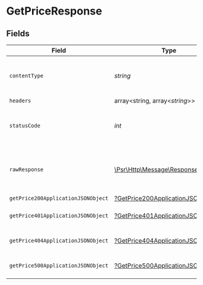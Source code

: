 # GetPriceResponse


## Fields

| Field                                                                                                        | Type                                                                                                         | Required                                                                                                     | Description                                                                                                  |
| ------------------------------------------------------------------------------------------------------------ | ------------------------------------------------------------------------------------------------------------ | ------------------------------------------------------------------------------------------------------------ | ------------------------------------------------------------------------------------------------------------ |
| `contentType`                                                                                                | *string*                                                                                                     | :heavy_check_mark:                                                                                           | HTTP response content type for this operation                                                                |
| `headers`                                                                                                    | array<string, array<*string*>>                                                                               | :heavy_minus_sign:                                                                                           | N/A                                                                                                          |
| `statusCode`                                                                                                 | *int*                                                                                                        | :heavy_check_mark:                                                                                           | HTTP response status code for this operation                                                                 |
| `rawResponse`                                                                                                | [\Psr\Http\Message\ResponseInterface](https://www.php-fig.org/psr/psr-7/#33-psrhttpmessageresponseinterface) | :heavy_minus_sign:                                                                                           | Raw HTTP response; suitable for custom response parsing                                                      |
| `getPrice200ApplicationJSONObject`                                                                           | [?GetPrice200ApplicationJSON](../../models/operations/GetPrice200ApplicationJSON.md)                         | :heavy_minus_sign:                                                                                           | OK                                                                                                           |
| `getPrice401ApplicationJSONObject`                                                                           | [?GetPrice401ApplicationJSON](../../models/operations/GetPrice401ApplicationJSON.md)                         | :heavy_minus_sign:                                                                                           | General error response                                                                                       |
| `getPrice404ApplicationJSONObject`                                                                           | [?GetPrice404ApplicationJSON](../../models/operations/GetPrice404ApplicationJSON.md)                         | :heavy_minus_sign:                                                                                           | General error response                                                                                       |
| `getPrice500ApplicationJSONObject`                                                                           | [?GetPrice500ApplicationJSON](../../models/operations/GetPrice500ApplicationJSON.md)                         | :heavy_minus_sign:                                                                                           | General error response                                                                                       |